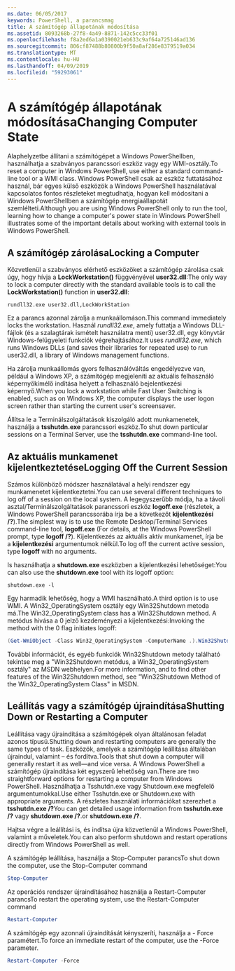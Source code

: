 ```yaml
---
ms.date: 06/05/2017
keywords: PowerShell, a parancsmag
title: A számítógép állapotának módosítása
ms.assetid: 8093268b-27f8-4a49-8871-142c5cc33f01
ms.openlocfilehash: f8a2ed6a1a0390021eb633c9af64a725146ad136
ms.sourcegitcommit: 806cf87488b80800b9f50a8af286e8379519a034
ms.translationtype: MT
ms.contentlocale: hu-HU
ms.lasthandoff: 04/09/2019
ms.locfileid: "59293061"
---
```

# <a name="changing-computer-state"></a><span data-ttu-id="d60e6-103">A számítógép állapotának módosítása</span><span class="sxs-lookup"><span data-stu-id="d60e6-103">Changing Computer State</span></span>

<span data-ttu-id="d60e6-104">Alaphelyzetbe állítani a számítógépet a Windows PowerShellben, használhatja a szabványos parancssori eszköz vagy egy WMI-osztály.</span><span class="sxs-lookup"><span data-stu-id="d60e6-104">To reset a computer in Windows PowerShell, use either a standard command-line tool or a WMI class.</span></span> <span data-ttu-id="d60e6-105">Windows PowerShell csak az eszköz futtatásához használ, bár egyes külső eszközök a Windows PowerShell használatával kapcsolatos fontos részleteket megtudhatja, hogyan kell módosítani a Windows PowerShellben a számítógép energiaállapotát szemlélteti.</span><span class="sxs-lookup"><span data-stu-id="d60e6-105">Although you are using Windows PowerShell only to run the tool, learning how to change a computer's power state in Windows PowerShell illustrates some of the important details about working with external tools in Windows PowerShell.</span></span>

## <a name="locking-a-computer"></a><span data-ttu-id="d60e6-106">A számítógép zárolása</span><span class="sxs-lookup"><span data-stu-id="d60e6-106">Locking a Computer</span></span>

<span data-ttu-id="d60e6-107">Közvetlenül a szabványos elérhető eszközöket a számítógép zárolása csak úgy, hogy hívja a **LockWorkstation()** függvényével **user32.dll**:</span><span class="sxs-lookup"><span data-stu-id="d60e6-107">The only way to lock a computer directly with the standard available tools is to call the **LockWorkstation()** function in **user32.dll**:</span></span>

```
rundll32.exe user32.dll,LockWorkStation
```

<span data-ttu-id="d60e6-108">Ez a parancs azonnal zárolja a munkaállomáson.</span><span class="sxs-lookup"><span data-stu-id="d60e6-108">This command immediately locks the workstation.</span></span> <span data-ttu-id="d60e6-109">Használ *rundll32.exe*, amely futtatja a Windows DLL-fájlok (és a szalagtárak ismételt használatra menti) user32.dll, egy könyvtár Windows-felügyeleti funkciók végrehajtásához.</span><span class="sxs-lookup"><span data-stu-id="d60e6-109">It uses *rundll32.exe*, which runs Windows DLLs (and saves their libraries for repeated use) to run user32.dll, a library of Windows management functions.</span></span>

<span data-ttu-id="d60e6-110">Ha zárolja munkaállomás gyors felhasználóváltás engedélyezve van, például a Windows XP, a számítógép megjeleníti az aktuális felhasználó képernyőkímélő indítása helyett a felhasználó bejelentkezési képernyő.</span><span class="sxs-lookup"><span data-stu-id="d60e6-110">When you lock a workstation while Fast User Switching is enabled, such as on Windows XP, the computer displays the user logon screen rather than starting the current user's screensaver.</span></span>

<span data-ttu-id="d60e6-111">Állítsa le a Terminálszolgáltatások kiszolgáló adott munkamenetek, használja a **tsshutdn.exe** parancssori eszköz.</span><span class="sxs-lookup"><span data-stu-id="d60e6-111">To shut down particular sessions on a Terminal Server, use the **tsshutdn.exe** command-line tool.</span></span>

## <a name="logging-off-the-current-session"></a><span data-ttu-id="d60e6-112">Az aktuális munkamenet kijelentkeztetése</span><span class="sxs-lookup"><span data-stu-id="d60e6-112">Logging Off the Current Session</span></span>

<span data-ttu-id="d60e6-113">Számos különböző módszer használatával a helyi rendszer egy munkamenetet kijelentkeztetni.</span><span class="sxs-lookup"><span data-stu-id="d60e6-113">You can use several different techniques to log off of a session on the local system.</span></span> <span data-ttu-id="d60e6-114">A legegyszerűbb módja, ha a távoli asztal/Terminálszolgáltatások parancssori eszköz **logoff.exe** (részletek, a Windows PowerShell parancssorába írja be a következőt **kijelentkezési /?**).</span><span class="sxs-lookup"><span data-stu-id="d60e6-114">The simplest way is to use the Remote Desktop/Terminal Services command-line tool, **logoff.exe** (For details, at the Windows PowerShell prompt, type **logoff /?**).</span></span> <span data-ttu-id="d60e6-115">Kijelentkezés az aktuális aktív munkamenet, írja be a **kijelentkezési** argumentumok nélkül.</span><span class="sxs-lookup"><span data-stu-id="d60e6-115">To log off the current active session, type **logoff** with no arguments.</span></span>

<span data-ttu-id="d60e6-116">Is használhatja a **shutdown.exe** eszközben a kijelentkezési lehetőséget:</span><span class="sxs-lookup"><span data-stu-id="d60e6-116">You can also use the **shutdown.exe** tool with its logoff option:</span></span>

```
shutdown.exe -l
```

<span data-ttu-id="d60e6-117">Egy harmadik lehetőség, hogy a WMI használható.</span><span class="sxs-lookup"><span data-stu-id="d60e6-117">A third option is to use WMI.</span></span> <span data-ttu-id="d60e6-118">A Win32_OperatingSystem osztály egy Win32Shutdown metoda má.</span><span class="sxs-lookup"><span data-stu-id="d60e6-118">The Win32_OperatingSystem class has a Win32Shutdown method.</span></span> <span data-ttu-id="d60e6-119">A metódus hívása a 0 jelző kezdeményezi a kijelentkezési:</span><span class="sxs-lookup"><span data-stu-id="d60e6-119">Invoking the method with the 0 flag initiates logoff:</span></span>

```powershell
(Get-WmiObject -Class Win32_OperatingSystem -ComputerName .).Win32Shutdown(0)
```

<span data-ttu-id="d60e6-120">További információt, és egyéb funkciók Win32Shutdown metody található tekintse meg a "Win32Shutdown metódus, a Win32_OperatingSystem osztály" az MSDN webhelyen.</span><span class="sxs-lookup"><span data-stu-id="d60e6-120">For more information, and to find other features of the Win32Shutdown method, see "Win32Shutdown Method of the Win32_OperatingSystem Class" in MSDN.</span></span>

## <a name="shutting-down-or-restarting-a-computer"></a><span data-ttu-id="d60e6-121">Leállítás vagy a számítógép újraindítása</span><span class="sxs-lookup"><span data-stu-id="d60e6-121">Shutting Down or Restarting a Computer</span></span>

<span data-ttu-id="d60e6-122">Leállítása vagy újraindítása a számítógépek olyan általánosan feladat azonos típusú.</span><span class="sxs-lookup"><span data-stu-id="d60e6-122">Shutting down and restarting computers are generally the same types of task.</span></span> <span data-ttu-id="d60e6-123">Eszközök, amelyek a számítógép leállítása általában újraindul, valamint – és fordítva.</span><span class="sxs-lookup"><span data-stu-id="d60e6-123">Tools that shut down a computer will generally restart it as well—and vice versa.</span></span> <span data-ttu-id="d60e6-124">A Windows PowerShell a számítógép újraindítása két egyszerű lehetőség van.</span><span class="sxs-lookup"><span data-stu-id="d60e6-124">There are two straightforward options for restarting a computer from Windows PowerShell.</span></span> <span data-ttu-id="d60e6-125">Használhatja a Tsshutdn.exe vagy Shutdown.exe megfelelő argumentumokkal.</span><span class="sxs-lookup"><span data-stu-id="d60e6-125">Use either Tsshutdn.exe or Shutdown.exe with appropriate arguments.</span></span> <span data-ttu-id="d60e6-126">A részletes használati információkat szerezhet a **tsshutdn.exe /?**</span><span class="sxs-lookup"><span data-stu-id="d60e6-126">You can get detailed usage information from **tsshutdn.exe /?**</span></span> <span data-ttu-id="d60e6-127">vagy **shutdown.exe /?**.</span><span class="sxs-lookup"><span data-stu-id="d60e6-127">or **shutdown.exe /?**.</span></span>

<span data-ttu-id="d60e6-128">Hajtsa végre a leállítási is, és indítsa újra közvetlenül a Windows PowerShell, valamint a műveletek.</span><span class="sxs-lookup"><span data-stu-id="d60e6-128">You can also perform shutdown and restart operations directly from Windows PowerShell as well.</span></span>

<span data-ttu-id="d60e6-129">A számítógép leállítása, használja a Stop-Computer parancs</span><span class="sxs-lookup"><span data-stu-id="d60e6-129">To shut down the computer, use the Stop-Computer command</span></span>

```powershell
Stop-Computer
```

<span data-ttu-id="d60e6-130">Az operációs rendszer újraindításához használja a Restart-Computer parancs</span><span class="sxs-lookup"><span data-stu-id="d60e6-130">To restart the operating system, use the Restart-Computer command</span></span>

```powershell
Restart-Computer
```

<span data-ttu-id="d60e6-131">A számítógép egy azonnali újraindítását kényszeríti, használja a - Force paramétert.</span><span class="sxs-lookup"><span data-stu-id="d60e6-131">To force an immediate restart of the computer, use the -Force parameter.</span></span>

```powershell
Restart-Computer -Force
```
